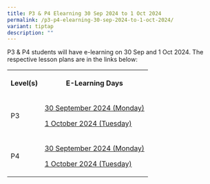 ```yaml
---
title: P3 & P4 Elearning 30 Sep 2024 to 1 Oct 2024
permalink: /p3-p4-elearning-30-sep-2024-to-1-oct-2024/
variant: tiptap
description: ""
---
```

<p>P3 &amp; P4 students will have e-learning on 30 Sep and 1 Oct 2024. The
respective lesson plans are in the links below:</p>
<table style="minWidth: 50px">
<colgroup>
<col>
<col>
</colgroup>
<tbody>
<tr>
<th rowspan="1" colspan="1">
<p>Level(s)</p>
</th>
<th rowspan="1" colspan="1">
<p>E-Learning Days</p>
</th>
</tr>
<tr>
<td rowspan="1" colspan="1">
<p>P3</p>
</td>
<td rowspan="1" colspan="1">
<p><a href="https://www.geylangmethodistpri.moe.edu.sg/files/P3__E_Learning_2024_Day_1_Lesson_Plans__template__for_30_Sept.pdf" rel="noopener noreferrer nofollow" target="_blank"><u>30 September 2024 (Monday)</u></a>
</p>
<p><a href="https://www.geylangmethodistpri.moe.edu.sg/files/P3__E_Learning_2024_Day_2_Lesson_Plans__template__for_1_Oct.pdf" rel="noopener noreferrer nofollow" target="_blank"><u>1 October 2024 (Tuesday)</u></a>
</p>
</td>
</tr>
<tr>
<td rowspan="1" colspan="1">
<p>P4</p>
</td>
<td rowspan="1" colspan="1">
<p><a href="https://www.geylangmethodistpri.moe.edu.sg/files/P4__E_Learning_2024_Day_1_Lesson_Plans__template__for_30_Sept.pdf" rel="noopener noreferrer nofollow" target="_blank"><u>30 September 2024 (Monday)</u></a>
</p>
<p><a href="https://www.geylangmethodistpri.moe.edu.sg/files/P4__E_Learning_2024_Day_2_Lesson_Plans__template__for_1_Oct.pdf" rel="noopener noreferrer nofollow" target="_blank"><u>1 October 2024 (Tuesday)</u></a>
</p>
</td>
</tr>
</tbody>
</table>
<p></p>